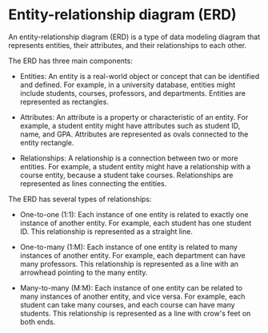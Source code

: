 # Entity-relationship diagram (ERD) 

An entity-relationship diagram (ERD) is a type of data modeling diagram that represents entities, their attributes, and their relationships to each other.

The ERD has three main components:

* Entities: An entity is a real-world object or concept that can be identified and defined. For example, in a university database, entities might include students, courses, professors, and departments. Entities are represented as rectangles.

* Attributes: An attribute is a property or characteristic of an entity. For example, a student entity might have attributes such as student ID, name, and GPA. Attributes are represented as ovals connected to the entity rectangle.

* Relationships: A relationship is a connection between two or more entities. For example, a student entity might have a relationship with a course entity, because a student take courses. Relationships are represented as lines connecting the entities.

The ERD has several types of relationships:

* One-to-one (1:1): Each instance of one entity is related to exactly one instance of another entity. For example, each student has one student ID. This relationship is represented as a straight line.

* One-to-many (1:M): Each instance of one entity is related to many instances of another entity. For example, each department can have many professors. This relationship is represented as a line with an arrowhead pointing to the many entity.

* Many-to-many (M:M): Each instance of one entity can be related to many instances of another entity, and vice versa. For example, each student can take many courses, and each course can have many students. This relationship is represented as a line with crow's feet on both ends.
